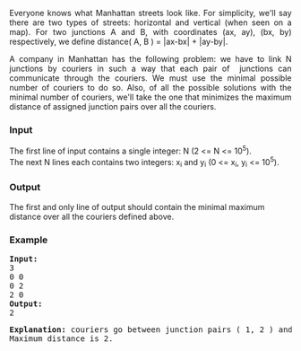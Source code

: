 <p style="text-align: justify;">Everyone knows what Manhattan streets look like. For simplicity, we'll say there are two types of streets: horizontal and vertical (when seen on a map). For two junctions A and B, with coordinates (ax, ay), (bx, by) respectively, we define distance( A, B ) = |ax-bx| + |ay-by|.</p>
<p style="text-align: justify;">A company in Manhattan has the following problem: we have to link N junctions by couriers in such a way that each pair of&nbsp; junctions can communicate through the couriers. We must use the minimal possible number of couriers to do so. Also, of all the possible solutions with the minimal number of couriers, we'll take the one that minimizes the maximum distance of assigned junction pairs over all the couriers.</p>
<h3>Input</h3>
<p>The first line of input contains a single integer: N (2 &lt;= N &lt;= 10<sup>5</sup>).<br>The next N lines each contains two integers: x<sub>i</sub> and y<sub>i</sub> (0 &lt;= x<sub>i</sub>, y<sub>i</sub> &lt;= 10<sup>5</sup>).</p>
<h3>Output</h3>
<p>The first and only line of output should contain the minimal maximum distance over all the couriers defined above.</p>
<h3>Example</h3>
<pre><strong>Input:</strong>
3<br>0 0<br>0 2<br>2 0<br><strong>Output:</strong>
2</pre>
<pre><strong>Explanation:</strong> couriers go between junction pairs ( 1, 2 ) and ( 1, 3 ). <br>Maximum distance is 2.</pre>